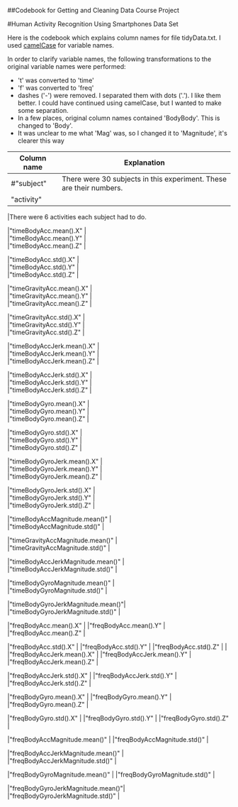 ##Codebook for Getting and Cleaning Data Course Project

#Human Activity Recognition Using Smartphones Data Set

Here is the codebook which explains column names for file tidyData.txt.
I used [camelCase]() for variable names. 

In order to clarify variable names, the following transformations to the original variable names were performed:
-  't' was converted to 'time'
-  'f' was converted to 'freq'
-  dashes ('-') were removed. I separated them with dots ('.'). 
   I like them better. I could have continued using camelCase, but I wanted to make some separation.
-  In a few places, original column names contained 'BodyBody'. This is changed to 'Body'.
-  It was unclear to me what 'Mag' was, so I changed it to 'Magnitude', it's clearer this way


|               Column name        |                         Explanation                                |
|----------------------------------|--------------------------------------------------------------------|
|              #"subject"          | There were 30 subjects in this experiment. These are their numbers.|
|"activity"

|There were 6 activities each subject had to do.
 
|"timeBodyAcc.mean().X"            |         
|"timeBodyAcc.mean().Y"            |        
|"timeBodyAcc.mean().Z"            |       
 
|"timeBodyAcc.std().X"             |        
|"timeBodyAcc.std().Y"             |       
|"timeBodyAcc.std().Z"             | 
 
|"timeGravityAcc.mean().X"         |       
|"timeGravityAcc.mean().Y"         |       
|"timeGravityAcc.mean().Z"         |       
 
|"timeGravityAcc.std().X"          |       
|"timeGravityAcc.std().Y"          |       
|"timeGravityAcc.std().Z"          |       
 
|"timeBodyAccJerk.mean().X"        |      
|"timeBodyAccJerk.mean().Y"        |       
|"timeBodyAccJerk.mean().Z"        |       

|"timeBodyAccJerk.std().X"         |       
|"timeBodyAccJerk.std().Y"         |       
|"timeBodyAccJerk.std().Z"         |       
 
|"timeBodyGyro.mean().X"           |       
|"timeBodyGyro.mean().Y"           |       
|"timeBodyGyro.mean().Z"           |       
 
|"timeBodyGyro.std().X"            |       
|"timeBodyGyro.std().Y"            |       
|"timeBodyGyro.std().Z"            |       
 
|"timeBodyGyroJerk.mean().X"       |       
|"timeBodyGyroJerk.mean().Y"       |       
|"timeBodyGyroJerk.mean().Z"       |       
 
|"timeBodyGyroJerk.std().X"        |       
|"timeBodyGyroJerk.std().Y"        |       
|"timeBodyGyroJerk.std().Z"        |       
 
|"timeBodyAccMagnitude.mean()"     |      
|"timeBodyAccMagnitude.std()"      |        
 
|"timeGravityAccMagnitude.mean()"  |   
|"timeGravityAccMagnitude.std()"   |   
 
|"timeBodyAccJerkMagnitude.mean()" |  
|"timeBodyAccJerkMagnitude.std()"  |  
 
|"timeBodyGyroMagnitude.mean()"    |  
|"timeBodyGyroMagnitude.std()"     |  
 
|"timeBodyGyroJerkMagnitude.mean()"| 
|"timeBodyGyroJerkMagnitude.std()" | 
 
|"freqBodyAcc.mean().X"            | 
|"freqBodyAcc.mean().Y"            | 
|"freqBodyAcc.mean().Z"            | 
 
|"freqBodyAcc.std().X"             | 
|"freqBodyAcc.std().Y"             | 
|"freqBodyAcc.std().Z"             | 
|
|"freqBodyAccJerk.mean().X"        | 
|"freqBodyAccJerk.mean().Y"        | 
|"freqBodyAccJerk.mean().Z"        | 

|"freqBodyAccJerk.std().X"         | 
|"freqBodyAccJerk.std().Y"         | 
|"freqBodyAccJerk.std().Z"         | 

|"freqBodyGyro.mean().X"           | 
|"freqBodyGyro.mean().Y"           | 
|"freqBodyGyro.mean().Z"           | 
 
|"freqBodyGyro.std().X"            | 
|"freqBodyGyro.std().Y"            | 
|"freqBodyGyro.std().Z"            | 
 
|"freqBodyAccMagnitude.mean()"     | 
|"freqBodyAccMagnitude.std()"      | 
 
|"freqBodyAccJerkMagnitude.mean()" |
|"freqBodyAccJerkMagnitude.std()"  | 
 
|"freqBodyGyroMagnitude.mean()"    | 
|"freqBodyGyroMagnitude.std()"     | 
 
|"freqBodyGyroJerkMagnitude.mean()"|
|"freqBodyGyroJerkMagnitude.std()" | 